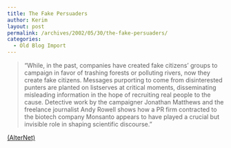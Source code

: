 ```yaml
---
title: The Fake Persuaders
author: Kerim
layout: post
permalink: /archives/2002/05/30/the-fake-persuaders/
categories:
  - Old Blog Import
---
```


>   &#8220;While, in the past, companies have created fake citizens&#8217; groups to campaign in favor of trashing forests or polluting rivers, now they create fake citizens. Messages purporting to come from disinterested punters are planted on listserves at critical moments, disseminating misleading information in the hope of recruiting real people to the cause. Detective work by the campaigner Jonathan Matthews and the freelance journalist Andy Rowell shows how a PR firm contracted to the biotech company Monsanto appears to have played a crucial but invisible role in shaping scientific discourse.&#8221;


<a href="http://www.alternet.org/story.html?StoryID=13236" onclick="_gaq.push(['_trackEvent', 'outbound-article', 'http://www.alternet.org/story.html?StoryID=13236', '(AlterNet)']);" >(AlterNet)</a>

